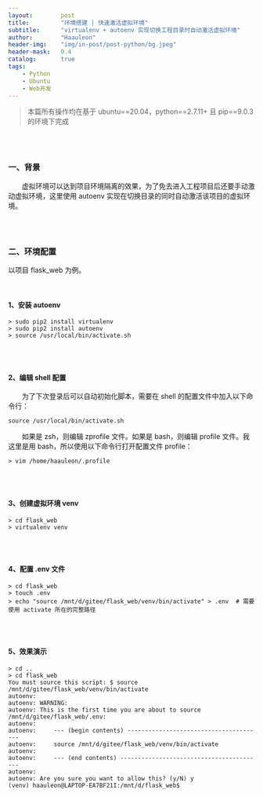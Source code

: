 ```yaml
---
layout:        post
title:         "环境搭建 | 快速激活虚拟环境"
subtitle:      "virtualenv + autoenv 实现切换工程目录时自动激活虚拟环境"
author:        "Haauleon"
header-img:    "img/in-post/post-python/bg.jpeg"
header-mask:   0.4
catalog:       true
tags:
    - Python
    - Ubuntu
    - Web开发
---
```


> 本篇所有操作均在基于 ubuntu==20.04，python==2.7.11+ 且 pip==9.0.3 的环境下完成 

<br>
<br>

### 一、背景
&emsp;&emsp;虚拟环境可以达到项目环境隔离的效果，为了免去进入工程项目后还要手动激动虚拟环境，这里使用 autoenv 实现在切换目录的同时自动激活该项目的虚拟环境。  

<br>
<br>

### 二、环境配置
以项目 flask_web 为例。      

<br>

#### 1、安装 autoenv
```
> sudo pip2 install virtualenv
> sudo pip2 install autoenv
> source /usr/local/bin/activate.sh
```

<br>
<br>

#### 2、编辑 shell 配置
&emsp;&emsp;为了下次登录后可以自动初始化脚本，需要在 shell 的配置文件中加入以下命令行：     
```
source /usr/local/bin/activate.sh
```

&emsp;&emsp;如果是 zsh，则编辑 zprofile 文件。如果是 bash，则编辑 profile 文件。我这里是用 bash，所以使用以下命令行打开配置文件 profile：          
```
> vim /home/haauleon/.profile
```

<br>
<br>

#### 3、创建虚拟环境 venv
```
> cd flask_web
> virtualenv venv
```

<br>
<br>

#### 4、配置 .env 文件
```
> cd flask_web
> touch .env
> echo "source /mnt/d/gitee/flask_web/venv/bin/activate" > .env  # 需要使用 activate 所在的完整路径
```

<br>
<br>

#### 5、效果演示
```
> cd ..
> cd flask_web
You must source this script: $ source /mnt/d/gitee/flask_web/venv/bin/activate
autoenv:
autoenv: WARNING:
autoenv: This is the first time you are about to source /mnt/d/gitee/flask_web/.env:      
autoenv:
autoenv:     --- (begin contents) ---------------------------------------
autoenv:     source /mnt/d/gitee/flask_web/venv/bin/activate
autoenv:
autoenv:     --- (end contents) -----------------------------------------
autoenv:
autoenv: Are you sure you want to allow this? (y/N) y
(venv) haauleon@LAPTOP-EA7BF21I:/mnt/d/flask_web$
```